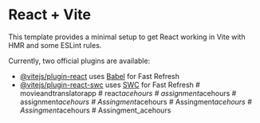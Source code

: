 # React + Vite

This template provides a minimal setup to get React working in Vite with HMR and some ESLint rules.

Currently, two official plugins are available:

- [@vitejs/plugin-react](https://github.com/vitejs/vite-plugin-react/blob/main/packages/plugin-react/README.md) uses [Babel](https://babeljs.io/) for Fast Refresh
- [@vitejs/plugin-react-swc](https://github.com/vitejs/vite-plugin-react-swc) uses [SWC](https://swc.rs/) for Fast Refresh
#   m o v i e a n d t r a n s l a t o r a p p  
 #   r e a c t _ a c e h o u r s  
 #   a s s i g n m e n t _ a c e h o u r s  
 #   a s s i g n m e n t _ a c e h o u r s  
 #   A s s i n g m e n t _ a c e h o u r s  
 #   A s s i n g m e n t _ a c e h o u r s  
 #   A s s i n g m e n t _ a c e h o u r s  
 #   A s s i n g m e n t _ a c e h o u r s  
 
